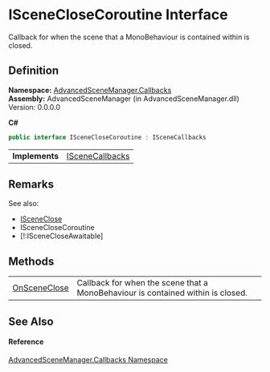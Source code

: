# ISceneCloseCoroutine Interface


Callback for when the scene that a MonoBehaviour is contained within is closed.



## Definition
**Namespace:** <a href="N_AdvancedSceneManager_Callbacks.md">AdvancedSceneManager.Callbacks</a>  
**Assembly:** AdvancedSceneManager (in AdvancedSceneManager.dll) Version: 0.0.0.0

**C#**
``` C#
public interface ISceneCloseCoroutine : ISceneCallbacks
```

<table><tr><td><strong>Implements</strong></td><td><a href="T_AdvancedSceneManager_Callbacks_ISceneCallbacks.md">ISceneCallbacks</a></td></tr>
</table>



## Remarks
See also:   
  
<ul><li><a href="T_AdvancedSceneManager_Callbacks_ISceneClose.md">ISceneClose</a></li><li>ISceneCloseCoroutine</li><li>[!:ISceneCloseAwaitable]</li></ul>



## Methods
<table>
<tr>
<td><a href="M_AdvancedSceneManager_Callbacks_ISceneCloseCoroutine_OnSceneClose.md">OnSceneClose</a></td>
<td>Callback for when the scene that a MonoBehaviour is contained within is closed.</td></tr>
</table>

## See Also


#### Reference
<a href="N_AdvancedSceneManager_Callbacks.md">AdvancedSceneManager.Callbacks Namespace</a>  
